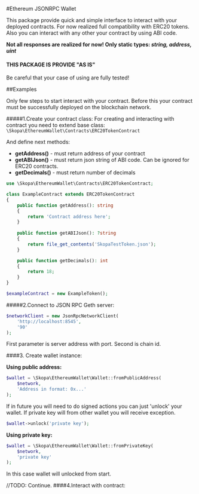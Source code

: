 #Ethereum JSONRPC Wallet

This package provide quick and simple interface 
to interact with your deployed contracts. For now 
realized full compatibility with ERC20 tokens.
Also you can interact with any other your contract 
by using ABI code.

**Not all responses are realized for now! 
Only static types: _string, address, uint_**

#### THIS PACKAGE IS PROVIDE "AS IS"
Be careful that your case of using are fully tested!

##Examples

Only few steps to start interact with your contract.
Before this your contract must be successfully deployed
on the blockchain network.

#####1.Create your contract class:
For creating and interacting with contract you need
to extend base class: 
`\Skopa\EthereumWallet\Contracts\ERC20TokenContract`

And define next methods:
* **getAddress()** - must return address of your contract
* **getABIJson()** - must return json string of ABI code.
Can be ignored for ERC20 contracts.
* **getDecimals()** - must return number of decimals

```php
use \Skopa\EthereumWallet\Contracts\ERC20TokenContract;

class ExampleContract extends ERC20TokenContract
{
    public function getAddress(): string
    {
        return 'Contract address here';
    }
    
    public function getABIJson(): ?string
    {
        return file_get_contents('SkopaTestToken.json');
    }

    public function getDecimals(): int
    {
        return 18;
    }
}

$exampleContract = new ExampleToken();
```

#####2.Connect to JSON RPC Geth server:

```php
$networkClient = new JsonRpcNetworkClient(
    'http://localhost:8545', 
    '90'
);
```

First parameter is server address with port. Second is chain id.


####3. Create wallet instance:

**Using public address:**
```php
$wallet = \Skopa\EthereumWallet\Wallet::fromPublicAddress(
    $network,
    'Address in format: 0x...'
);
```

If in future you will need to do signed actions you can 
just 'unlock' your wallet. If private key will from other wallet 
you will receive exception. 

```php
$wallet->unlock('private key');
```

**Using private key:**
```php
$wallet = \Skopa\EthereumWallet\Wallet::fromPrivateKey(
    $network,
    'private key'
);
```
In this case wallet will unlocked from start.

//TODO: Continue.
####4.Interact with contract:
